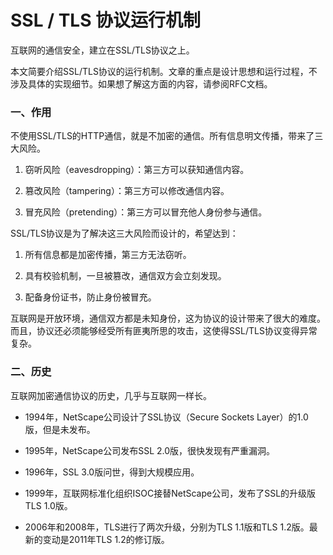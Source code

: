 # SSL / TLS 协议运行机制

互联网的通信安全，建立在SSL/TLS协议之上。

本文简要介绍SSL/TLS协议的运行机制。文章的重点是设计思想和运行过程，不涉及具体的实现细节。如果想了解这方面的内容，请参阅RFC文档。

### 一、作用

不使用SSL/TLS的HTTP通信，就是不加密的通信。所有信息明文传播，带来了三大风险。

1. 窃听风险（eavesdropping）：第三方可以获知通信内容。

2. 篡改风险（tampering）：第三方可以修改通信内容。

3. 冒充风险（pretending）：第三方可以冒充他人身份参与通信。

SSL/TLS协议是为了解决这三大风险而设计的，希望达到：

1. 所有信息都是加密传播，第三方无法窃听。

2. 具有校验机制，一旦被篡改，通信双方会立刻发现。
3.  配备身份证书，防止身份被冒充。

互联网是开放环境，通信双方都是未知身份，这为协议的设计带来了很大的难度。而且，协议还必须能够经受所有匪夷所思的攻击，这使得SSL/TLS协议变得异常复杂。

### 二、历史

 互联网加密通信协议的历史，几乎与互联网一样长。 

- 1994年，NetScape公司设计了SSL协议（Secure Sockets Layer）的1.0版，但是未发布。
- 1995年，NetScape公司发布SSL 2.0版，很快发现有严重漏洞。

- 1996年，SSL 3.0版问世，得到大规模应用。

- 1999年，互联网标准化组织ISOC接替NetScape公司，发布了SSL的升级版TLS 1.0版。
- 2006年和2008年，TLS进行了两次升级，分别为TLS 1.1版和TLS 1.2版。最新的变动是2011年TLS 1.2的修订版。
